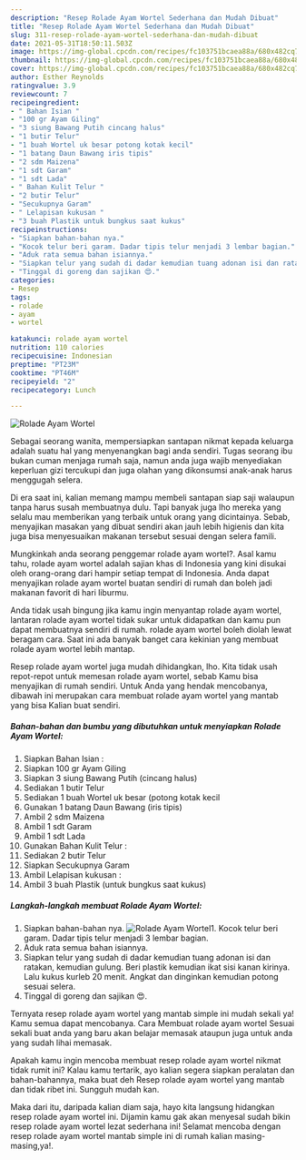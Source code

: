 ```yaml
---
description: "Resep Rolade Ayam Wortel Sederhana dan Mudah Dibuat"
title: "Resep Rolade Ayam Wortel Sederhana dan Mudah Dibuat"
slug: 311-resep-rolade-ayam-wortel-sederhana-dan-mudah-dibuat
date: 2021-05-31T18:50:11.503Z
image: https://img-global.cpcdn.com/recipes/fc103751bcaea88a/680x482cq70/rolade-ayam-wortel-foto-resep-utama.jpg
thumbnail: https://img-global.cpcdn.com/recipes/fc103751bcaea88a/680x482cq70/rolade-ayam-wortel-foto-resep-utama.jpg
cover: https://img-global.cpcdn.com/recipes/fc103751bcaea88a/680x482cq70/rolade-ayam-wortel-foto-resep-utama.jpg
author: Esther Reynolds
ratingvalue: 3.9
reviewcount: 7
recipeingredient:
- " Bahan Isian "
- "100 gr Ayam Giling"
- "3 siung Bawang Putih cincang halus"
- "1 butir Telur"
- "1 buah Wortel uk besar potong kotak kecil"
- "1 batang Daun Bawang iris tipis"
- "2 sdm Maizena"
- "1 sdt Garam"
- "1 sdt Lada"
- " Bahan Kulit Telur "
- "2 butir Telur"
- "Secukupnya Garam"
- " Lelapisan kukusan "
- "3 buah Plastik untuk bungkus saat kukus"
recipeinstructions:
- "Siapkan bahan-bahan nya."
- "Kocok telur beri garam. Dadar tipis telur menjadi 3 lembar bagian."
- "Aduk rata semua bahan isiannya."
- "Siapkan telur yang sudah di dadar kemudian tuang adonan isi dan ratakan, kemudian gulung. Beri plastik kemudian ikat sisi kanan kirinya. Lalu kukus kurleb 20 menit. Angkat dan dinginkan kemudian potong sesuai selera."
- "Tinggal di goreng dan sajikan 😍."
categories:
- Resep
tags:
- rolade
- ayam
- wortel

katakunci: rolade ayam wortel 
nutrition: 110 calories
recipecuisine: Indonesian
preptime: "PT23M"
cooktime: "PT46M"
recipeyield: "2"
recipecategory: Lunch

---
```



![Rolade Ayam Wortel](https://img-global.cpcdn.com/recipes/fc103751bcaea88a/680x482cq70/rolade-ayam-wortel-foto-resep-utama.jpg)

Sebagai seorang wanita, mempersiapkan santapan nikmat kepada keluarga adalah suatu hal yang menyenangkan bagi anda sendiri. Tugas seorang ibu bukan cuman menjaga rumah saja, namun anda juga wajib menyediakan keperluan gizi tercukupi dan juga olahan yang dikonsumsi anak-anak harus menggugah selera.

Di era  saat ini, kalian memang mampu membeli santapan siap saji walaupun tanpa harus susah membuatnya dulu. Tapi banyak juga lho mereka yang selalu mau memberikan yang terbaik untuk orang yang dicintainya. Sebab, menyajikan masakan yang dibuat sendiri akan jauh lebih higienis dan kita juga bisa menyesuaikan makanan tersebut sesuai dengan selera famili. 



Mungkinkah anda seorang penggemar rolade ayam wortel?. Asal kamu tahu, rolade ayam wortel adalah sajian khas di Indonesia yang kini disukai oleh orang-orang dari hampir setiap tempat di Indonesia. Anda dapat menyajikan rolade ayam wortel buatan sendiri di rumah dan boleh jadi makanan favorit di hari liburmu.

Anda tidak usah bingung jika kamu ingin menyantap rolade ayam wortel, lantaran rolade ayam wortel tidak sukar untuk didapatkan dan kamu pun dapat membuatnya sendiri di rumah. rolade ayam wortel boleh diolah lewat beragam cara. Saat ini ada banyak banget cara kekinian yang membuat rolade ayam wortel lebih mantap.

Resep rolade ayam wortel juga mudah dihidangkan, lho. Kita tidak usah repot-repot untuk memesan rolade ayam wortel, sebab Kamu bisa menyajikan di rumah sendiri. Untuk Anda yang hendak mencobanya, dibawah ini merupakan cara membuat rolade ayam wortel yang mantab yang bisa Kalian buat sendiri.

<!--inarticleads1-->

##### Bahan-bahan dan bumbu yang dibutuhkan untuk menyiapkan Rolade Ayam Wortel:

1. Siapkan  Bahan Isian :
1. Siapkan 100 gr Ayam Giling
1. Siapkan 3 siung Bawang Putih (cincang halus)
1. Sediakan 1 butir Telur
1. Sediakan 1 buah Wortel uk besar (potong kotak kecil
1. Gunakan 1 batang Daun Bawang (iris tipis)
1. Ambil 2 sdm Maizena
1. Ambil 1 sdt Garam
1. Ambil 1 sdt Lada
1. Gunakan  Bahan Kulit Telur :
1. Sediakan 2 butir Telur
1. Siapkan Secukupnya Garam
1. Ambil  Lelapisan kukusan :
1. Ambil 3 buah Plastik (untuk bungkus saat kukus)




<!--inarticleads2-->

##### Langkah-langkah membuat Rolade Ayam Wortel:

1. Siapkan bahan-bahan nya.
<img src="//assets-global.cpcdn.com/assets/icons/button_play-2c75c40dde080a61004c1f40b05d8f140eaff45d7e9e6481dc71c63d2e7c4909.png" alt="Rolade Ayam Wortel">1. Kocok telur beri garam. Dadar tipis telur menjadi 3 lembar bagian.
1. Aduk rata semua bahan isiannya.
1. Siapkan telur yang sudah di dadar kemudian tuang adonan isi dan ratakan, kemudian gulung. Beri plastik kemudian ikat sisi kanan kirinya. Lalu kukus kurleb 20 menit. Angkat dan dinginkan kemudian potong sesuai selera.
1. Tinggal di goreng dan sajikan 😍.




Ternyata resep rolade ayam wortel yang mantab simple ini mudah sekali ya! Kamu semua dapat mencobanya. Cara Membuat rolade ayam wortel Sesuai sekali buat anda yang baru akan belajar memasak ataupun juga untuk anda yang sudah lihai memasak.

Apakah kamu ingin mencoba membuat resep rolade ayam wortel nikmat tidak rumit ini? Kalau kamu tertarik, ayo kalian segera siapkan peralatan dan bahan-bahannya, maka buat deh Resep rolade ayam wortel yang mantab dan tidak ribet ini. Sungguh mudah kan. 

Maka dari itu, daripada kalian diam saja, hayo kita langsung hidangkan resep rolade ayam wortel ini. Dijamin kamu gak akan menyesal sudah bikin resep rolade ayam wortel lezat sederhana ini! Selamat mencoba dengan resep rolade ayam wortel mantab simple ini di rumah kalian masing-masing,ya!.

